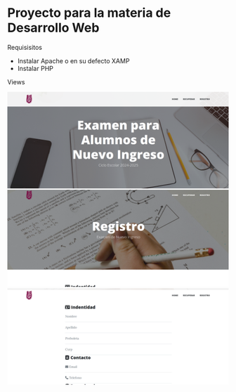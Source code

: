 <h1>Proyecto para la materia de Desarrollo Web</h1>
<p>Requisisitos </p>
<ul>
   <li>Instalar Apache o en su defecto XAMP</li>
   <li>Instalar PHP</li>
</ul>
<p>Views</p>
<img src="views/Screenshotfrom2023-12-10 21-01-59.png" alt="Logo Escom">
<img src="views/Screenshotfrom2023-12-10 21-02-11.png" alt="Logo Escom">
<img src="views/Screenshotfrom2023-12-10 21-02-19.png" alt="Logo Escom">

